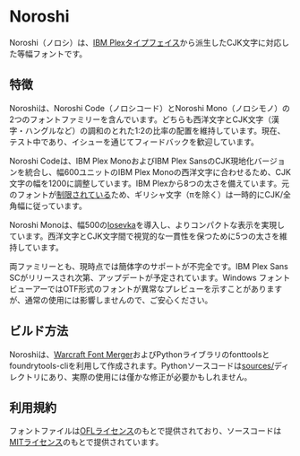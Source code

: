 # Noroshi

Noroshi（ノロシ）は、[IBM Plexタイプフェイス](https://github.com/IBM/plex)から派生したCJK文字に対応した等幅フォントです。

## 特徴

Noroshiは、Noroshi Code（ノロシコード）とNoroshi Mono（ノロシモノ）の2つのフォントファミリーを含んでいます。どちらも西洋文字とCJK文字（漢字・ハングルなど）の調和のとれた1:2の比率の配置を維持しています。現在、テスト中であり、イシューを通じてフィードバックを歓迎しています。

Noroshi Codeは、IBM Plex MonoおよびIBM Plex SansのCJK現地化バージョンを統合し、幅600ユニットのIBM Plex Monoの西洋文字に合わせるため、CJK文字の幅を1200に調整しています。IBM Plexから8つの太さを備えています。元のフォントが[制限されている](https://github.com/IBM/plex/issues/276)ため、ギリシャ文字（πを除く）は一時的にCJK/全角幅に従っています。

Noroshi Monoは、幅500の[Iosevka](https://github.com/be5invis/Iosevka)を導入し、よりコンパクトな表示を実現しています。西洋文字とCJK文字間で視覚的な一貫性を保つために5つの太さを維持しています。

両ファミリーとも、現時点では簡体字のサポートが不完全です。IBM Plex Sans SCがリリースされ次第、アップデートが予定されています。Windows フォント ビューアーではOTF形式のフォントが異常なプレビューを示すことがありますが、通常の使用には影響しませんので、ご安心ください。

## ビルド方法

Noroshiは、[Warcraft Font Merger](https://github.com/nowar-fonts/Warcraft-Font-Merger)およびPythonライブラリのfonttoolsとfoundrytools-cliを利用して作成されます。Pythonソースコードは[sources/](sources/)ディレクトリにあり、実際の使用には僅かな修正が必要かもしれません。

## 利用規約

フォントファイルは[OFLライセンス](OFL.txt)のもとで提供されており、ソースコードは[MITライセンス](MIT.txt)のもとで提供されています。